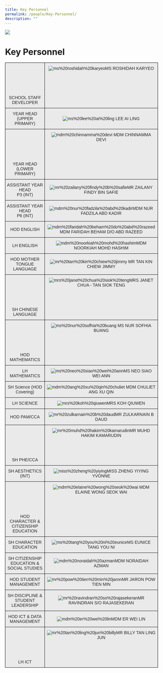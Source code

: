 ```yaml
---
title: Key Personnel
permalink: /people/Key-Personnel/
description: ""
---
```

![](/images/Banner.png)

Key Personnel
=============



<style type="text/css">
.tg  {border-collapse:collapse;border-spacing:0;}
.tg td{border-color:black;border-style:solid;border-width:1px;font-family:Arial, sans-serif;font-size:14px;
  overflow:hidden;padding:10px 5px;word-break:normal;}
.tg th{border-color:black;border-style:solid;border-width:1px;font-family:Arial, sans-serif;font-size:14px;
  font-weight:normal;overflow:hidden;padding:10px 5px;word-break:normal;}
.tg .tg-ii8k{background-color:#EAEAEA;color:#222;text-align:center;vertical-align:top}
.tg .tg-ku5w{background-color:#EAEAEA;color:#222;text-align:center;vertical-align:middle}
</style>
<table class="tg">
  <tbody>
    <tr>
      <td class="tg-ii8k"><br>
      <br>
      <br>
      <br>
      <br>
      <br>
      SCHOOL STAFF DEVELOPER<br></td>
      <td class="tg-ii8k"><img alt="ms%20roshidah%20karyeo" src="/images/Staff%20Photos%202023/KPs/ms%20roshidah%20karyeo.jpg">MS ROSHIDAH KARYEO<br></td>
    </tr>
    <tr>
      <td class="tg-ku5w"><span style="color:#222;background-color:#EAEAEA">YEAR HEAD<br>
      (UPPER PRIMARY)</span><br></td>
      <td class="tg-ku5w"><span style="color:#222;background-color:#EAEAEA"><img alt="ms%20lee%20ai%20ling" src="/images/Staff%20Photos%202023/KPs/ms%20lee%20ai%20ling.jpg"> LEE AI LING</span></td>
    </tr>
    <tr>
      <td class="tg-ii8k"><br>
      <br>
      <br>
      <br>
      <br>
      <br>
      YEAR HEAD<br>
      (LOWER PRIMARY)<br></td>
      <td class="tg-ii8k"><img alt="mdm%20chinnamma%20devi" src="/images/Staff%20Photos%202023/KPs/mdm%20chinnamma%20devi.jpg"> MDM CHINNAMMA DEVI<br></td>
    </tr>
    <tr>
      <td class="tg-ku5w"><span style="color:#222;background-color:#EAEAEA">ASSISTANT YEAR HEAD<br>
      P3 (INT)<br></span></td>
      <td class="tg-ku5w"><span style="color:#222;background-color:#EAEAEA"><img alt="mr%20zailany%20findy%20b%20safie" src="/images/Staff%20Photos%202023/KPs/mr%20zailany%20findy%20b%20safie.jpg">MR ZAILANY FINDY BIN SAFIE</span><br></td>
    </tr>
    <tr>
      <td class="tg-ku5w"><span style="color:#222;background-color:#EAEAEA">ASSISTANT YEAR HEAD<br>
      P6 (INT)<br></span></td>
      <td class="tg-ku5w"><span style="color:#222;background-color:#EAEAEA"><img alt="mdm%20nur%20fadzila%20abd%20kadir" src="/images/Staff%20Photos%202023/KPs/mdm%20nur%20fadzila%20abd%20kadir.jpg">MDM NUR FADZILA ABD KADIR</span><br></td>
    </tr>
    <tr>
      <td class="tg-ku5w"><span style="color:#222;background-color:#EAEAEA">HOD ENGLISH</span><br></td>
      <td class="tg-ku5w"><span style="color:#222;background-color:#EAEAEA"><img alt="mdm%20faridah%20beham%20do%20abd%20razeed" src="/images/Staff%20Photos%202023/KPs/mdm%20faridah%20beham%20do%20abd%20razeed.jpg">MDM FARIDAH BEHAM D/O ABD RAZEED</span><br></td>
    </tr>
    <tr>
      <td class="tg-ku5w"><span style="color:#222;background-color:#EAEAEA">LH ENGLISH</span><br></td>
      <td class="tg-ku5w"><span style="color:#222;background-color:#EAEAEA"><img alt="mdm%20noorkiah%20mohd%20hashim" src="/images/Staff%20Photos%202023/KPs/mdm%20noorkiah%20mohd%20hashim.jpg">MDM NOORKIAH MOHD HASHIM</span><br></td>
    </tr>
    <tr>
      <td class="tg-ku5w"><span style="color:#222;background-color:#EAEAEA">HOD MOTHER TONGUE LANGUAGE</span><br></td>
      <td class="tg-ku5w"><span style="color:#222;background-color:#EAEAEA"><img alt="mr%20tan%20kin%20chiew%20jimmy" src="/images/Staff%20Photos%202023/KPs/mr%20tan%20kin%20chiew%20jimmy.jpg"> MR TAN KIN CHIEW JIMMY</span><br></td>
    </tr>
    <tr>
      <td class="tg-ii8k"><br>
      <br>
      <br>
      <br>
      <br>
      <br>
      SH CHINESE LANGUAGE<br></td>
      <td class="tg-ii8k"><img alt="mrs%20janet%20chua%20siok%20teng" src="/images/Staff%20Photos%202023/KPs/mrs%20janet%20chua%20siok%20teng.jpg">MRS JANET CHUA - TAN SIOK TENG<br></td>
    </tr>
    <tr>
      <td class="tg-ii8k"><br>
      <br>
      <br>
      <br>
      <br>
      <br>
      HOD MATHEMATICS<br></td>
      <td class="tg-ii8k"><img alt="ms%20nur%20sofhia%20buang" src="/images/Staff%20Photos%202023/KPs/ms%20nur%20sofhia%20buang.jpg"> MS NUR SOFHIA BUANG<br></td>
    </tr>
    <tr>
      <td class="tg-ku5w"><span style="color:#222;background-color:#EAEAEA">LH MATHEMATICS</span><br></td>
      <td class="tg-ku5w"><span style="color:#222;background-color:#EAEAEA"><img alt="ms%20neo%20siao%20wei%20ann" src="/images/Staff%20Photos%202023/KPs/ms%20neo%20siao%20wei%20ann.jpg">MS NEO SIAO WEI ANN</span><br></td>
    </tr>
    <tr>
      <td class="tg-ku5w"><span style="color:#222;background-color:#EAEAEA">SH Science (HOD Covering)</span><br></td>
      <td class="tg-ku5w"><span style="color:#222;background-color:#EAEAEA"><img alt="mdm%20ang%20xu%20qin%20chuliet" src="/images/Staff%20Photos%202023/KPs/mdm%20ang%20xu%20qin%20chuliet.jpg"> MDM CHULIET ANG XU QIN</span><br></td>
    </tr>
    <tr>
      <td class="tg-ku5w"><span style="color:#222;background-color:#EAEAEA">LH SCIENCE</span><br></td>
      <td class="tg-ku5w"><span style="color:#222;background-color:#EAEAEA"><img alt="mrs%20koh%20qiuwen" src="/images/Staff%20Photos%202023/KPs/mrs%20koh%20qiuwen.jpg">MRS KOH QIUWEN</span><br></td>
    </tr>
    <tr>
      <td class="tg-ku5w"><span style="color:#222;background-color:#EAEAEA">HOD PAM/CCA</span><br></td>
      <td class="tg-ku5w"><span style="color:#222;background-color:#EAEAEA"><img alt="mr%20zulkarnain%20b%20daud" src="/images/Staff%20Photos%202023/KPs/mr%20zulkarnain%20b%20daud.jpg">MR ZULKARNAIN B DAUD</span><br></td>
    </tr>
    <tr>
      <td class="tg-ii8k"><br>
      <br>
      <br>
      <br>
      <br>
      <br>
      SH PHE/CCA<br></td>
      <td class="tg-ii8k"><img alt="mr%20muhd%20hakim%20kamarudin" src="/images/Staff%20Photos%202023/KPs/mr%20muhd%20hakim%20kamarudin.jpg">MR MUHD HAKIM KAMARUDIN<br></td>
    </tr>
    <tr>
      <td class="tg-ku5w"><span style="color:#222;background-color:#EAEAEA">SH AESTHETICS (INT)</span><br></td>
      <td class="tg-ku5w"><span style="color:#222;background-color:#EAEAEA"><img alt="miss%20zheng%20yiying" src="/images/Staff%20Photos%202023/KPs/miss%20zheng%20yiying.jpg">MISS ZHENG YIYING YVONNE</span><br></td>
    </tr>
    <tr>
      <td class="tg-ii8k"><br>
      <br>
      <br>
      <br>
      <br>
      <br>
      HOD CHARACTER &amp; CITIZENSHIP EDUCATION<br></td>
      <td class="tg-ii8k"><img alt="mdm%20elaine%20wong%20seok%20wai" src="/images/Staff%20Photos%202023/KPs/mdm%20elaine%20wong%20seok%20wai.jpg"> MDM ELAINE WONG SEOK WAI<br></td>
    </tr>
    <tr>
      <td class="tg-ku5w"><span style="color:#222;background-color:#EAEAEA">SH CHARACTER EDUCATION<br></span></td>
      <td class="tg-ku5w"><img alt="ms%20tang%20you%20ni%20eunice" src="/images/Staff%20Photos%202023/KPs/ms%20tang%20you%20ni%20eunice.jpg">MS EUNICE TANG YOU NI<br></td>
    </tr>
    <tr>
      <td class="tg-ku5w"><span style="color:#222;background-color:#EAEAEA">SH CITIZENSHIP EDUCATION &amp; SOCIAL STUDIES</span></td>
      <td class="tg-ku5w"><img alt="mdm%20noraidah%20azman" src="/images/Staff%20Photos%202023/KPs/mdm%20noraidah%20azman.jpg">MDM NORAIDAH AZMAN<br></td>
    </tr>
    <tr>
      <td class="tg-ku5w"><span style="color:#222;background-color:#EAEAEA">HOD STUDENT MANAGEMENT</span></td>
      <td class="tg-ku5w"><img alt="mr%20pow%20tien%20min%20jaron" src="/images/Staff%20Photos%202023/KPs/mr%20pow%20tien%20min%20jaron.jpg">MR JARON POW TIEN MIN<br></td>
    </tr>
    <tr>
      <td class="tg-ku5w"><span style="color:#222;background-color:#EAEAEA">SH DISCIPLINE &amp; STUDENT LEADERSHIP</span><br></td>
      <td class="tg-ku5w"><img alt="mr%20ravindran%20so%20rajasekeran" src="/images/Staff%20Photos%202023/KPs/mr%20ravindran%20so%20rajasekeran.jpg">MR RAVINDRAN S/O RAJASEKERAN<br></td>
    </tr>
    <tr>
      <td class="tg-ku5w"><span style="color:#222;background-color:#EAEAEA">HOD ICT &amp; DATA MANAGEMENT</span></td>
      <td class="tg-ku5w"><img alt="mdm%20er%20wei%20lin" src="images/Staff%20Photos%202023/KPs/mdm%20er%20wei%20lin.jpg">MDM ER WEI LIN<br></td>
    </tr>
    <tr>
      <td class="tg-ii8k"><br>
      <br>
      <br>
      <br>
      <br>
      <br>
      LH ICT</td>
      <td class="tg-ii8k"><img alt="mr%20tan%20ling%20jun%20billy" src="images/Staff%20Photos%202023/KPs/mr%20tan%20ling%20jun%20billy.jpg">MR BILLY TAN LING JUN<br></td>
    </tr>
  </tbody>
</table>